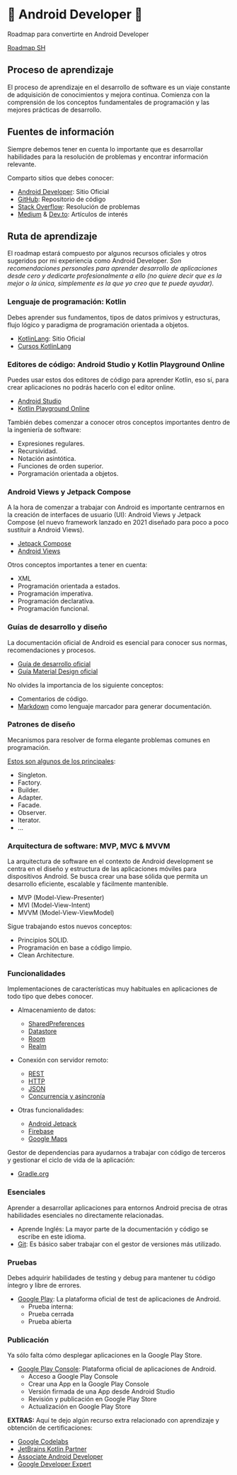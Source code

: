 # 🤖 Android Developer 📲
Roadmap para convertirte en Android Developer

[Roadmap SH](https://roadmap.sh/android)

## Proceso de aprendizaje
El proceso de aprendizaje en el desarrollo de software es un viaje constante de adquisición de conocimientos y mejora continua. Comienza con la comprensión de los conceptos fundamentales de programación y las mejores prácticas de desarrollo.

## Fuentes de información
Siempre debemos tener en cuenta lo importante que es desarrollar habilidades para la resolución de problemas y encontrar información relevante.

Comparto sitios que debes conocer:

* [Android Developer](https://developer.android.com/): Sitio Oficial
* [GitHub](https://github.com/): Repositorio de código
* [Stack Overflow](https://stackoverflow.com/): Resolución de problemas
* [Medium](https://medium.com/) & [Dev.to](https://dev.to/): Artículos de interés

## Ruta de aprendizaje
El roadmap estará compuesto por algunos recursos oficiales y otros sugeridos por mi experiencia como Android Developer. *Son recomendaciones personales para aprender desarrollo de aplicaciones desde cero y dedicarte profesionalmente a ello (no quiere decir que es la mejor o la única, simplemente es la que yo creo que te puede ayudar).*

### Lenguaje de programación: Kotlin
Debes aprender sus fundamentos, tipos de datos primivos y estructuras, flujo lógico y paradigma de programación orientada a objetos.

* [KotlinLang](https://kotlinlang.org/): Sitio Oficial
* [Cursos KotlinLang](https://kotlinlang.org/education/)

### Editores de código: Android Studio y Kotlin Playground Online
Puedes usar estos dos editores de código para aprender Kotlin, eso sí, para crear aplicaciones no podrás hacerlo con el editor online.

* [Android Studio](https://developer.android.com/studio)
* [Kotlin Playground Online](https://play.kotlinlang.org/)

También debes comenzar a conocer otros conceptos importantes dentro de la ingeniería de software:

* Expresiones regulares.
* Recursividad.
* Notación asintótica.
* Funciones de orden superior.
* Porgramación orientada a objetos.

### Android Views y Jetpack Compose
A la hora de comenzar a trabajar con Android es importante centrarnos en la creación de interfaces de usuario (UI): Android Views y Jetpack Compose (el nuevo framework lanzado en 2021 diseñado para poco a poco sustituir a Android Views).

* [Jetpack Compose](https://developer.android.com/jetpack/compose)
* [Android Views](https://developer.android.com/guide/topics/ui/declaring-layout)

Otros conceptos importantes a tener en cuenta:

* XML
* Programación orientada a estados.
* Programación imperativa.
* Programación declarativa.
* Programación funcional.

### Guías de desarrollo y diseño
La documentación oficial de Android es esencial para conocer sus normas, recomendaciones y procesos.

* [Guía de desarrollo oficial](https://developer.android.com/guide)
* [Guía Material Design oficial](https://material.io/)

No olvides la importancia de los siguiente conceptos:

* Comentarios de código.
* [Markdown](https://www.markdownguide.org/) como lenguaje marcador para generar documentación.

### Patrones de diseño
Mecanismos para resolver de forma elegante problemas comunes en programación.

[Estos son algunos de los principales](https://refactoring.guru/es/design-patterns):

* Singleton.
* Factory.
* Builder.
* Adapter.
* Facade.
* Observer.
* Iterator.
* ...

### Arquitectura de software: MVP, MVC & MVVM
La arquitectura de software en el contexto de Android development se centra en el diseño y estructura de las aplicaciones móviles para dispositivos Android. Se busca crear una base sólida que permita un desarrollo eficiente, escalable y fácilmente mantenible.

* MVP (Model-View-Presenter)
* MVI (Model-View-Intent)
* MVVM (Model-View-ViewModel)

Sigue trabajando estos nuevos conceptos:

* Principios SOLID.
* Programación en base a código limpio.
* Clean Architecture.


### Funcionalidades
Implementaciones de características muy habituales en aplicaciones de todo tipo que debes conocer.

* Almacenamiento de datos:
	* [SharedPreferences](https://developer.android.com/training/data-storage/shared-preferences)
	* [Datastore](https://developer.android.com/topic/libraries/architecture/datastore)
	* [Room](https://developer.android.com/training/data-storage/room)
	* [Realm](https://github.com/realm/realm-kotlin)

* Conexión con servidor remoto:
	* [REST](https://restfulapi.net/)
	* [HTTP](https://developer.mozilla.org/en-US/docs/Web/HTTP/Overview)
	* [JSON](https://www.json.org/json-en.html)
	* [Concurrencia y asincronía](https://kotlinlang.org/docs/native-concurrency.html)

* Otras funcionalidades:
	* [Android Jetpack](https://developer.android.com/jetpack)
	* [Firebase](https://firebase.google.com/)
 	* [Google Maps](https://developers.google.com/maps/documentation/android-sdk/overview)

Gestor de dependencias para ayudarnos a trabajar con código de terceros y gestionar el ciclo de vida de la aplicación:
* [Gradle.org](https://gradle.org/)


### Esenciales
Aprender a desarrollar aplicaciones para entornos Android precisa de otras habilidades esenciales no directamente relacionadas.

* Aprende Inglés: La mayor parte de la documentación y código se escribe en este idioma.
* [Git](https://git-scm.com/): Es básico saber trabajar con el gestor de versiones más utilizado.

### Pruebas
Debes adquirir habilidades de testing y debug para mantener tu código íntegro y libre de errores.

* [Google Play](https://play.google.com/console/): La plataforma oficial de test de aplicaciones de Android.
  * Prueba interna: 
  * Prueba cerrada
  * Prueba abierta

### Publicación
Ya sólo falta cómo desplegar aplicaciones en la Google Play Store.

* [Google Play Console](https://play.google.com/console): Plataforma oficial de aplicaciones de Android.
  * Acceso a Google Play Console
  * Crear una App en la Google Play Console
  * Versión firmada de una App desde Android Studio
  * Revisión y publicación en Google Play Store
  * Actualización en Google Play Store

**EXTRAS:** Aquí te dejo algún recurso extra relacionado con aprendizaje y obtención de certificaciones:

* [Google Codelabs](https://codelabs.developers.google.com/)
* [JetBrains Kotlin Partner](https://www.jetbrains.com/company/partners/kotlin/)
* [Associate Android Developer](https://developers.google.com/certification/associate-android-developer)
* [Google Developer Expert](https://developers.google.com/community/experts)
